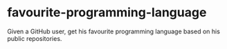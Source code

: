 # favourite-programming-language
Given a GitHub user, get his favourite programming language based on his public repositories.
